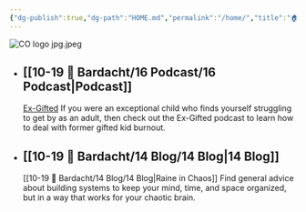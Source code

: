 ```yaml
---
{"dg-publish":true,"dg-path":"HOME.md","permalink":"/home/","title":"🏠 HOME","pinned":true,"contentClasses":"dashboard","tags":["gardenEntry"],"noteIcon":"","created":"","updated":""}
---
```



![CO logo jpg.jpeg](/img/user/80-89%20Assets/82%20-%20Photo%20Attachments/CO%20logo%20jpg.jpeg)


- ## [[10-19 💢 Bardacht/16 Podcast/16 Podcast\|Podcast]]
  [Ex-Gifted](https://exgifted.com/)
  If you were an exceptional child who finds yourself struggling to get by as an adult, then check out the Ex-Gifted podcast to learn how to deal with former gifted kid burnout.

- ## [[10-19 💢 Bardacht/14 Blog/14 Blog\|14 Blog]]
  [[10-19 💢 Bardacht/14 Blog/14 Blog\|Raine in Chaos]]
  Find general advice about building systems to keep your mind, time, and space organized, but in a way that works for your chaotic brain.

